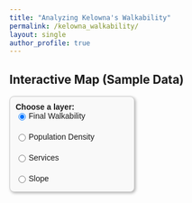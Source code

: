 ```yaml
---
title: "Analyzing Kelowna's Walkability"
permalink: /kelowna_walkability/
layout: single
author_profile: true
---
```


## Interactive Map (Sample Data)
<!-- Controls inside a box -->
<div id="controls-box">
  <strong>Choose a layer:</strong><br>
  <label><input type="radio" name="layer" value="walkability" checked> Final Walkability</label><br>
  <label><input type="radio" name="layer" value="density"> Population Density</label><br>
  <label><input type="radio" name="layer" value="services"> Services</label><br>
  <label><input type="radio" name="layer" value="slope"> Slope</label>
</div>

<!-- Map container -->
<div id="map" style="height: 600px;"></div>

<style>
  /* Style the box */
  #controls-box {
    width: 200px;           
    padding: 10px;          
    background-color: #f9f9f9;  
    border: 1px solid #ccc;     
    border-radius: 8px;         
    box-shadow: 2px 2px 5px rgba(0,0,0,0.3); 
    font-family: Arial, sans-serif;
    font-size: 14px;        
    margin-bottom: 10px;    
  }

  /* Make radio buttons appear beside text */
  #controls-box label {
    display: flex;           /* horizontal row */
    align-items: center;     /* vertical alignment */
    margin-bottom: 5px;
    cursor: pointer;
  }

  #controls-box input[type="radio"] {
    margin-right: 5px;       /* space between button and text */
  }
</style

<!-- Leaflet CSS -->
<link rel="stylesheet" href="https://unpkg.com/leaflet/dist/leaflet.css" />

<!-- Leaflet JS -->
<script src="https://unpkg.com/leaflet/dist/leaflet.js"></script>

<script>
  // Initialize map
  var map = L.map('map').setView([49.8879, -119.4960], 13);

  // Add base map
  L.tileLayer('https://{s}.tile.openstreetmap.org/{z}/{x}/{y}.png', {
    attribution: '&copy; OpenStreetMap contributors'
  }).addTo(map);

  // Placeholder GeoJSON layers
  var walkability = L.geoJSON({
    "type": "FeatureCollection",
    "features": [
      { "type": "Feature", "properties": {"name": "Downtown"}, "geometry": {"type": "Polygon", "coordinates": [[[-119.5,49.88],[-119.48,49.88],[-119.48,49.89],[-119.5,49.89],[-119.5,49.88]]]}}
    ]
  }, {style: {color: "blue", fillOpacity: 0.4}}).addTo(map);

  var density = L.geoJSON({
    "type": "FeatureCollection",
    "features": [
      { "type": "Feature", "properties": {"name": "Midtown"}, "geometry": {"type": "Polygon", "coordinates": [[[-119.49,49.885],[-119.47,49.885],[-119.47,49.895],[-119.49,49.895],[-119.49,49.885]]]}}
    ]
  }, {style: {color: "green", fillOpacity: 0.4}});

  var services = L.geoJSON({
    "type": "FeatureCollection",
    "features": [
      { "type": "Feature", "properties": {"name": "Pandosy"}, "geometry": {"type": "Polygon", "coordinates": [[[-119.495,49.882],[-119.475,49.882],[-119.475,49.892],[-119.495,49.892],[-119.495,49.882]]]}}
    ]
  }, {style: {color: "orange", fillOpacity: 0.4}});

  var slope = L.geoJSON({
    "type": "FeatureCollection",
    "features": [
      { "type": "Feature", "properties": {"name": "Upper Mission"}, "geometry": {"type": "Polygon", "coordinates": [[[-119.51,49.88],[-119.49,49.88],[-119.49,49.89],[-119.51,49.89],[-119.51,49.88]]]}}
    ]
  }, {style: {color: "red", fillOpacity: 0.4}});

  // Layer mapping
  var layers = {
    walkability: walkability,
    density: density,
    services: services,
    slope: slope
  };

  // Radio button logic to show only one layer at a time
  document.querySelectorAll('input[name="layer"]').forEach(function(radio) {
    radio.addEventListener('change', function() {
      // Remove all layers
      for (let key in layers) {
        map.removeLayer(layers[key]);
      }
      // Add selected layer
      map.addLayer(layers[this.value]);
    });
  });
</script>
